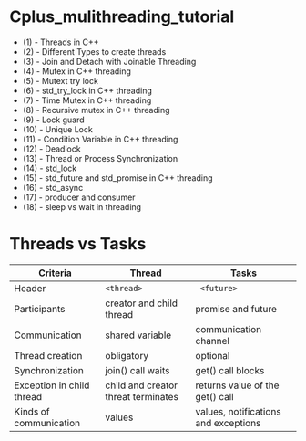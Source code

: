 # Cplus_mulithreading_tutorial
 - (1)   -  Threads in C++
 - (2)   -  Different Types to create threads
 - (3)   -  Join and Detach with Joinable Threading 
 - (4)   -  Mutex in C++ threading 
 - (5)   -  Mutext try lock 
 - (6)   -  std_try_lock in C++ threading 
 - (7)   -  Time Mutex in C++ threading 
 - (8)   -  Recursive mutex in C++ threading 
 - (9)   -  Lock guard
 - (10)  -  Unique Lock 
 - (11)  -  Condition Variable in C++ threading 
 - (12)  -  Deadlock 
 - (13)  -  Thread or Process Synchronization 
 - (14)  -  std_lock
 - (15)  -  std_future and std_promise in C++ threading
 - (16)  -  std_async
 - (17)  -  producer and consumer
 - (18)  -  sleep vs wait in threading 
 
 

# Threads vs Tasks
| Criteria           |  Thread    |  Tasks |
| -------------------------- | ------------- |----------------------------------- | 
|     Header           |   ``` <thread> ```   |  ``` <future>```                         |             
|      Participants          |      creator and child thread       |     promise and future                      |         
|        Communication        |        shared variable      |   communication channel                     |   
|        Thread creation        |      obligatory        |       optional                 |    
|        Synchronization       |        join() call waits       |    get() call blocks                       |       
|            Exception in child thread    |   child and creator threat terminates          |      returns value of the get() call                    |     
|            Kinds of communication    |      values       |            values, notifications and exceptions              |         

